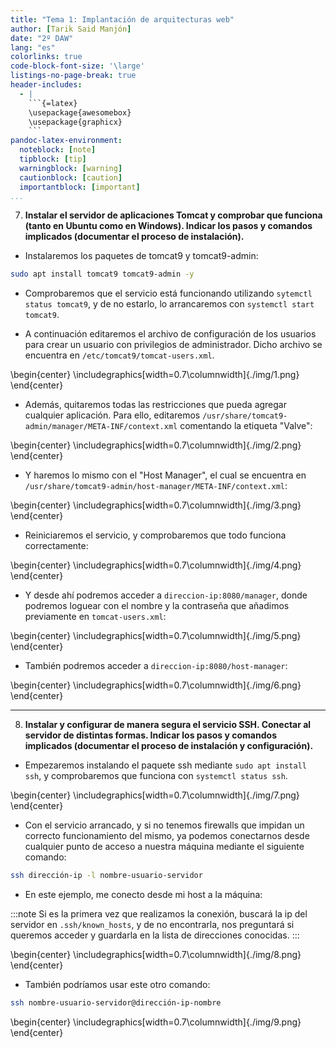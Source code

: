```yaml
---
title: "Tema 1: Implantación de arquitecturas web"
author: [Tarik Said Manjón]
date: "2º DAW"
lang: "es"
colorlinks: true
code-block-font-size: '\large'
listings-no-page-break: true
header-includes:
  - |
    ```{=latex}
    \usepackage{awesomebox}
    \usepackage{graphicx}
    ```
pandoc-latex-environment:
  noteblock: [note]
  tipblock: [tip]
  warningblock: [warning]
  cautionblock: [caution]
  importantblock: [important]
...
```


7. **Instalar el servidor de aplicaciones Tomcat y comprobar que funciona (tanto en Ubuntu como en Windows). Indicar los pasos y comandos implicados (documentar el proceso de instalación).**

- Instalaremos los paquetes de tomcat9 y tomcat9-admin:

```bash
sudo apt install tomcat9 tomcat9-admin -y
```

- Comprobaremos que el servicio está funcionando utilizando `sytemctl status tomcat9`, y de no estarlo, lo arrancaremos con `systemctl start tomcat9`.

- A continuación editaremos el archivo de configuración de los usuarios para crear un usuario con privilegios de administrador. Dicho archivo se encuentra en `/etc/tomcat9/tomcat-users.xml`.

\begin{center}
\includegraphics[width=0.7\columnwidth]{./img/1.png}
\end{center}

- Además, quitaremos todas las restricciones que pueda agregar cualquier aplicación. Para ello, editaremos `/usr/share/tomcat9-admin/manager/META-INF/context.xml` comentando la etiqueta "Valve":

\begin{center}
\includegraphics[width=0.7\columnwidth]{./img/2.png}
\end{center}

- Y haremos lo mismo con el "Host Manager", el cual se encuentra en `/usr/share/tomcat9-admin/host-manager/META-INF/context.xml`:

\begin{center}
\includegraphics[width=0.7\columnwidth]{./img/3.png}
\end{center}

- Reiniciaremos el servicio, y comprobaremos que todo funciona correctamente:

\begin{center}
\includegraphics[width=0.7\columnwidth]{./img/4.png}
\end{center}

- Y desde ahí podremos acceder a `direccion-ip:8080/manager`, donde podremos loguear con el nombre y la contraseña que añadimos previamente en `tomcat-users.xml`:

\begin{center}
\includegraphics[width=0.7\columnwidth]{./img/5.png}
\end{center}

- También podremos acceder a `direccion-ip:8080/host-manager`:

\begin{center}
\includegraphics[width=0.7\columnwidth]{./img/6.png}
\end{center}

---

8. **Instalar y configurar de manera segura el servicio SSH. Conectar al servidor de distintas formas. Indicar los pasos y comandos implicados (documentar el proceso de instalación y configuración).**

- Empezaremos instalando el paquete ssh mediante `sudo apt install ssh`, y comprobaremos que funciona con `systemctl status ssh`.

\begin{center}
\includegraphics[width=0.7\columnwidth]{./img/7.png}
\end{center}

- Con el servicio arrancado, y si no tenemos firewalls que impidan un correcto funcionamiento del mismo, ya podemos conectarnos desde cualquier punto de acceso a nuestra máquina mediante el siguiente comando:

```bash
ssh dirección-ip -l nombre-usuario-servidor
```

- En este ejemplo, me conecto desde mi host a la máquina:

:::note
Si es la primera vez que realizamos la conexión, buscará la ip del servidor en `.ssh/known_hosts`, y de no encontrarla, nos preguntará si queremos acceder y guardarla en la lista de direcciones conocidas.
:::

\begin{center}
\includegraphics[width=0.7\columnwidth]{./img/8.png}
\end{center}

- También podríamos usar este otro comando:

```bash
ssh nombre-usuario-servidor@dirección-ip-nombre
```

\begin{center}
\includegraphics[width=0.7\columnwidth]{./img/9.png}
\end{center}
